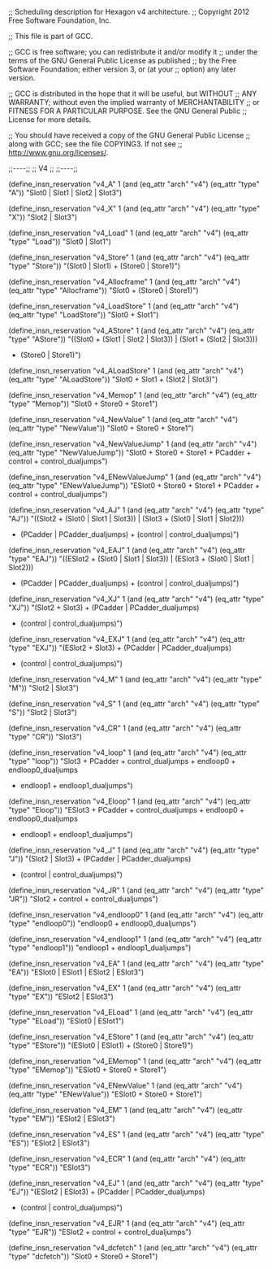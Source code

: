 ;; Scheduling description for Hexagon v4 architecture.
;; Copyright 2012 Free Software Foundation, Inc.

;; This file is part of GCC.

;; GCC is free software; you can redistribute it and/or modify it
;; under the terms of the GNU General Public License as published
;; by the Free Software Foundation; either version 3, or (at your
;; option) any later version.

;; GCC is distributed in the hope that it will be useful, but WITHOUT
;; ANY WARRANTY; without even the implied warranty of MERCHANTABILITY
;; or FITNESS FOR A PARTICULAR PURPOSE.  See the GNU General Public
;; License for more details.

;; You should have received a copy of the GNU General Public License
;; along with GCC; see the file COPYING3.  If not see
;; <http://www.gnu.org/licenses/>.

;;----;;
;; V4 ;;
;;----;;

(define_insn_reservation "v4_A" 1
  (and (eq_attr "arch" "v4") (eq_attr "type" "A"))
  "Slot0 | Slot1 | Slot2 | Slot3")

(define_insn_reservation "v4_X" 1
  (and (eq_attr "arch" "v4") (eq_attr "type" "X"))
  "Slot2 | Slot3")

(define_insn_reservation "v4_Load" 1
  (and (eq_attr "arch" "v4") (eq_attr "type" "Load"))
  "Slot0 | Slot1")

(define_insn_reservation "v4_Store" 1
  (and (eq_attr "arch" "v4") (eq_attr "type" "Store"))
  "(Slot0 | Slot1) + (Store0 | Store1)")

(define_insn_reservation "v4_Allocframe" 1
  (and (eq_attr "arch" "v4") (eq_attr "type" "Allocframe"))
  "Slot0 + (Store0 | Store1)")

(define_insn_reservation "v4_LoadStore" 1
  (and (eq_attr "arch" "v4") (eq_attr "type" "LoadStore"))
  "Slot0 + Slot1")

(define_insn_reservation "v4_AStore" 1
  (and (eq_attr "arch" "v4") (eq_attr "type" "AStore"))
  "((Slot0 + (Slot1 | Slot2 | Slot3)) | (Slot1 + (Slot2 | Slot3)))
   + (Store0 | Store1)")

(define_insn_reservation "v4_ALoadStore" 1
  (and (eq_attr "arch" "v4") (eq_attr "type" "ALoadStore"))
  "Slot0 + Slot1 + (Slot2 | Slot3)")

(define_insn_reservation "v4_Memop" 1
  (and (eq_attr "arch" "v4") (eq_attr "type" "Memop"))
  "Slot0 + Store0 + Store1")

(define_insn_reservation "v4_NewValue" 1
  (and (eq_attr "arch" "v4") (eq_attr "type" "NewValue"))
  "Slot0 + Store0 + Store1")

(define_insn_reservation "v4_NewValueJump" 1
  (and (eq_attr "arch" "v4") (eq_attr "type" "NewValueJump"))
  "Slot0 + Store0 + Store1 + PCadder + control + control_dualjumps")

(define_insn_reservation "v4_ENewValueJump" 1
  (and (eq_attr "arch" "v4") (eq_attr "type" "ENewValueJump"))
  "ESlot0 + Store0 + Store1 + PCadder + control + control_dualjumps")

(define_insn_reservation "v4_AJ" 1
  (and (eq_attr "arch" "v4") (eq_attr "type" "AJ"))
  "((Slot2 + (Slot0 | Slot1 | Slot3)) | (Slot3 + (Slot0 | Slot1 | Slot2)))
   + (PCadder | PCadder_dualjumps) + (control | control_dualjumps)")

(define_insn_reservation "v4_EAJ" 1
  (and (eq_attr "arch" "v4") (eq_attr "type" "EAJ"))
  "((ESlot2 + (Slot0 | Slot1 | Slot3)) | (ESlot3 + (Slot0 | Slot1 | Slot2)))
   + (PCadder | PCadder_dualjumps) + (control | control_dualjumps)")

(define_insn_reservation "v4_XJ" 1
  (and (eq_attr "arch" "v4") (eq_attr "type" "XJ"))
  "(Slot2 + Slot3) + (PCadder | PCadder_dualjumps)
   + (control | control_dualjumps)")

(define_insn_reservation "v4_EXJ" 1
  (and (eq_attr "arch" "v4") (eq_attr "type" "EXJ"))
  "(ESlot2 + Slot3) + (PCadder | PCadder_dualjumps)
   + (control | control_dualjumps)")

(define_insn_reservation "v4_M" 1
  (and (eq_attr "arch" "v4") (eq_attr "type" "M"))
  "Slot2 | Slot3")

(define_insn_reservation "v4_S" 1
  (and (eq_attr "arch" "v4") (eq_attr "type" "S"))
  "Slot2 | Slot3")

(define_insn_reservation "v4_CR" 1
  (and (eq_attr "arch" "v4") (eq_attr "type" "CR"))
  "Slot3")

(define_insn_reservation "v4_loop" 1
  (and (eq_attr "arch" "v4") (eq_attr "type" "loop"))
  "Slot3 + PCadder + control_dualjumps + endloop0 + endloop0_dualjumps
   + endloop1 + endloop1_dualjumps")

(define_insn_reservation "v4_Eloop" 1
  (and (eq_attr "arch" "v4") (eq_attr "type" "Eloop"))
  "ESlot3 + PCadder + control_dualjumps + endloop0 + endloop0_dualjumps
   + endloop1 + endloop1_dualjumps")

(define_insn_reservation "v4_J" 1
  (and (eq_attr "arch" "v4") (eq_attr "type" "J"))
  "(Slot2 | Slot3) + (PCadder | PCadder_dualjumps)
   + (control | control_dualjumps)")

(define_insn_reservation "v4_JR" 1
  (and (eq_attr "arch" "v4") (eq_attr "type" "JR"))
  "Slot2 + control + control_dualjumps")

(define_insn_reservation "v4_endloop0" 1
  (and (eq_attr "arch" "v4") (eq_attr "type" "endloop0"))
  "endloop0 + endloop0_dualjumps")

(define_insn_reservation "v4_endloop1" 1
  (and (eq_attr "arch" "v4") (eq_attr "type" "endloop1"))
  "endloop1 + endloop1_dualjumps")

(define_insn_reservation "v4_EA" 1
  (and (eq_attr "arch" "v4") (eq_attr "type" "EA"))
  "ESlot0 | ESlot1 | ESlot2 | ESlot3")

(define_insn_reservation "v4_EX" 1
  (and (eq_attr "arch" "v4") (eq_attr "type" "EX"))
  "ESlot2 | ESlot3")

(define_insn_reservation "v4_ELoad" 1
  (and (eq_attr "arch" "v4") (eq_attr "type" "ELoad"))
  "ESlot0 | ESlot1")

(define_insn_reservation "v4_EStore" 1
  (and (eq_attr "arch" "v4") (eq_attr "type" "EStore"))
  "(ESlot0 | ESlot1) + (Store0 | Store1)")

(define_insn_reservation "v4_EMemop" 1
  (and (eq_attr "arch" "v4") (eq_attr "type" "EMemop"))
  "ESlot0 + Store0 + Store1")

(define_insn_reservation "v4_ENewValue" 1
  (and (eq_attr "arch" "v4") (eq_attr "type" "ENewValue"))
  "ESlot0 + Store0 + Store1")

(define_insn_reservation "v4_EM" 1
  (and (eq_attr "arch" "v4") (eq_attr "type" "EM"))
  "ESlot2 | ESlot3")

(define_insn_reservation "v4_ES" 1
  (and (eq_attr "arch" "v4") (eq_attr "type" "ES"))
  "ESlot2 | ESlot3")

(define_insn_reservation "v4_ECR" 1
  (and (eq_attr "arch" "v4") (eq_attr "type" "ECR"))
  "ESlot3")

(define_insn_reservation "v4_EJ" 1
  (and (eq_attr "arch" "v4") (eq_attr "type" "EJ"))
  "(ESlot2 | ESlot3) + (PCadder | PCadder_dualjumps)
   + (control | control_dualjumps)")

(define_insn_reservation "v4_EJR" 1
  (and (eq_attr "arch" "v4") (eq_attr "type" "EJR"))
  "ESlot2 + control + control_dualjumps")

(define_insn_reservation "v4_dcfetch" 1
  (and (eq_attr "arch" "v4") (eq_attr "type" "dcfetch"))
  "Slot0 + Store0 + Store1")
